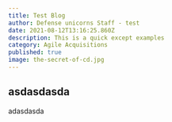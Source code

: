 ```yaml
---
title: Test Blog
author: Defense unicorns Staff - test
date: 2021-08-12T13:16:25.860Z
description: This is a quick except examples
category: Agile Acquisitions
published: true
image: the-secret-of-cd.jpg
---
```

## asdasdasda

adasdasda